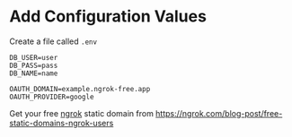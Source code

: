 # Add Configuration Values

Create a file called `.env`

```
DB_USER=user
DB_PASS=pass
DB_NAME=name

OAUTH_DOMAIN=example.ngrok-free.app
OAUTH_PROVIDER=google
```

Get your free [ngrok](https://github.com/ngrok) static domain from https://ngrok.com/blog-post/free-static-domains-ngrok-users
